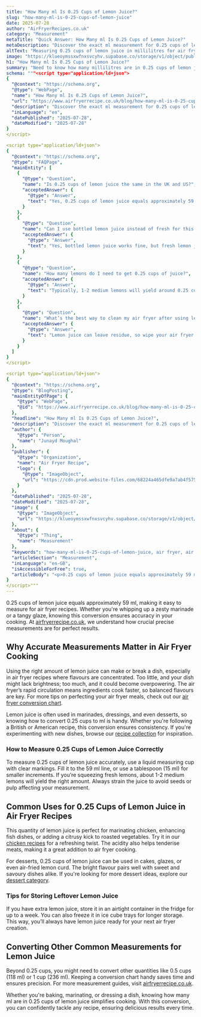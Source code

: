 ```yaml
---
title: "How Many ml Is 0.25 Cups of Lemon Juice?"
slug: "how-many-ml-is-0-25-cups-of-lemon-juice"
date: 2025-07-28
author: "AirFryerRecipes.co.uk"
category: "Measurement"
metaTitle: "Quick Answer: How Many ml Is 0.25 Cups of Lemon Juice?"
metaDescription: "Discover the exact ml measurement for 0.25 cups of lemon juice with our easy conversion guide—perfect for air fryer recipes!"
altText: "Measuring 0.25 cups of lemon juice in millilitres for air fryer recipes"
image: "https://klueoymssxwfnxsvcyhv.supabase.co/storage/v1/object/public/images/how-many-ml-is-0-25-cups-of-lemon-juice-9641f9cb.webp"
h1: "How Many ml Is 0.25 Cups of Lemon Juice?"
summary: "Need to know how many millilitres are in 0.25 cups of lemon juice? Whether you're baking or cooking in your air fryer, precise measurements matter. Here’s the simple conversion you need for perfect results every time."
schema: """<script type="application/ld+json">
{
  "@context": "https://schema.org",
  "@type": "WebPage",
  "name": "How Many ml Is 0.25 Cups of Lemon Juice?",
  "url": "https://www.airfryerrecipe.co.uk/blog/how-many-ml-is-0-25-cups-of-lemon-juice",
  "description": "Discover the exact ml measurement for 0.25 cups of lemon juice with our easy conversion guide—perfect for air fryer recipes!",
  "inLanguage": "en",
  "datePublished": "2025-07-28",
  "dateModified": "2025-07-28"
}
</script>

<script type="application/ld+json">
{
  "@context": "https://schema.org",
  "@type": "FAQPage",
  "mainEntity": [
    {
      "@type": "Question",
      "name": "Is 0.25 cups of lemon juice the same in the UK and US?",
      "acceptedAnswer": {
        "@type": "Answer",
        "text": "Yes, 0.25 cups of lemon juice equals approximately 59 ml in both UK and US measurements. However, cup sizes can vary slightly in other countries, so it’s always best to use a standard measuring cup for accuracy."
      }
    },
    {
      "@type": "Question",
      "name": "Can I use bottled lemon juice instead of fresh for this measurement?",
      "acceptedAnswer": {
        "@type": "Answer",
        "text": "Yes, bottled lemon juice works fine, but fresh lemon juice often has a brighter flavour. If using bottled, check for additives and adjust the quantity if needed, as some brands may be more concentrated."
      }
    },
    {
      "@type": "Question",
      "name": "How many lemons do I need to get 0.25 cups of juice?",
      "acceptedAnswer": {
        "@type": "Answer",
        "text": "Typically, 1-2 medium lemons will yield around 0.25 cups (59 ml) of juice, depending on their size and juiciness. Roll the lemons before squeezing to maximise the juice output."
      }
    },
    {
      "@type": "Question",
      "name": "What’s the best way to clean my air fryer after using lemon juice?",
      "acceptedAnswer": {
        "@type": "Answer",
        "text": "Lemon juice can leave residue, so wipe your air fryer basket with a damp cloth and mild detergent. For stubborn stains, check out our <a href=https://www.airfryerrecipe.co.uk/air-fryer-cleaner>air fryer cleaner guide</a> for deep-cleaning tips."
      }
    }
  ]
}
</script>

<script type="application/ld+json">
{
  "@context": "https://schema.org",
  "@type": "BlogPosting",
  "mainEntityOfPage": {
    "@type": "WebPage",
    "@id": "https://www.airfryerrecipe.co.uk/blog/how-many-ml-is-0-25-cups-of-lemon-juice"
  },
  "headline": "How Many ml Is 0.25 Cups of Lemon Juice?",
  "description": "Discover the exact ml measurement for 0.25 cups of lemon juice with our easy conversion guide—perfect for air fryer recipes!",
  "author": {
    "@type": "Person",
    "name": "Junayd Moughal"
  },
  "publisher": {
    "@type": "Organization",
    "name": "Air Fryer Recipe",
    "logo": {
      "@type": "ImageObject",
      "url": "https://cdn.prod.website-files.com/68224a465dfe9a7ab4f57570/6844191451a8b2f1e37e63cc_Untitled%20design%20-%202025-06-05T205644.948%20(1).png"
    }
  },
  "datePublished": "2025-07-28",
  "dateModified": "2025-07-28",
  "image": {
    "@type": "ImageObject",
    "url": "https://klueoymssxwfnxsvcyhv.supabase.co/storage/v1/object/public/images/how-many-ml-is-0-25-cups-of-lemon-juice-9641f9cb.webp"
  },
  "about": {
    "@type": "Thing",
    "name": "Measurement"
  },
  "keywords": "how-many-ml-is-0-25-cups-of-lemon-juice, air fryer, air fryer recipes, Measurement",
  "articleSection": "Measurement",
  "inLanguage": "en-GB",
  "isAccessibleForFree": true,
  "articleBody": "<p>0.25 cups of lemon juice equals approximately 59 ml, making it easy to measure for air fryer recipes. Whether you're whipping up a zesty marinade or a tangy glaze, knowing this conversion ensures accuracy in your cooking. At <a href=https://www.airfryerrecipe.co.uk/>airfryerrecipe.co.uk</a>, we understand how crucial precise measurements are for perfect results.</p>  \n\n<h2>Why Accurate Measurements Matter in Air Fryer Cooking</h2>  \n<p>Using the right amount of lemon juice can make or break a dish, especially in air fryer recipes where flavours are concentrated. Too little, and your dish might lack brightness; too much, and it could become overpowering. The air fryer’s rapid circulation means ingredients cook faster, so balanced flavours are key. For more tips on perfecting your air fryer meals, check out our <a href=https://www.airfryerrecipe.co.uk/air-fryer-conversion-chart>air fryer conversion chart</a>.</p>  \n\n<p>Lemon juice is often used in marinades, dressings, and even desserts, so knowing how to convert 0.25 cups to ml is handy. Whether you're following a British or American recipe, this conversion ensures consistency. If you're experimenting with new dishes, browse our <a href=https://www.airfryerrecipe.co.uk/recipes>recipe collection</a> for inspiration.</p>  \n\n<h3>How to Measure 0.25 Cups of Lemon Juice Correctly</h3>  \n<p>To measure 0.25 cups of lemon juice accurately, use a liquid measuring cup with clear markings. Fill it to the 59 ml line, or use a tablespoon (15 ml) for smaller increments. If you’re squeezing fresh lemons, about 1-2 medium lemons will yield the right amount. Always strain the juice to avoid seeds or pulp affecting your measurement.</p>  \n\n<h2>Common Uses for 0.25 Cups of Lemon Juice in Air Fryer Recipes</h2>  \n<p>This quantity of lemon juice is perfect for marinating chicken, enhancing fish dishes, or adding a citrusy kick to roasted vegetables. Try it in our <a href=https://www.airfryerrecipe.co.uk/recipe-category/chicken>chicken recipes</a> for a refreshing twist. The acidity also helps tenderise meats, making it a great addition to air fryer cooking.</p>  \n\n<p>For desserts, 0.25 cups of lemon juice can be used in cakes, glazes, or even air-fried lemon curd. The bright flavour pairs well with sweet and savoury dishes alike. If you're looking for more dessert ideas, explore our <a href=https://www.airfryerrecipe.co.uk/recipe-category/dessert>dessert category</a>.</p>  \n\n<h3>Tips for Storing Leftover Lemon Juice</h3>  \n<p>If you have extra lemon juice, store it in an airtight container in the fridge for up to a week. You can also freeze it in ice cube trays for longer storage. This way, you’ll always have lemon juice ready for your next air fryer creation.</p>  \n\n<h2>Converting Other Common Measurements for Lemon Juice</h2>  \n<p>Beyond 0.25 cups, you might need to convert other quantities like 0.5 cups (118 ml) or 1 cup (236 ml). Keeping a conversion chart handy saves time and ensures precision. For more measurement guides, visit <a href=https://www.airfryerrecipe.co.uk/>airfryerrecipe.co.uk</a>.</p>  \n\n<p>Whether you're baking, marinating, or dressing a dish, knowing how many ml are in 0.25 cups of lemon juice simplifies cooking. With this conversion, you can confidently tackle any recipe, ensuring delicious results every time.</p>"
}
</script>"""
---
```


<p>0.25 cups of lemon juice equals approximately 59 ml, making it easy to measure for air fryer recipes. Whether you're whipping up a zesty marinade or a tangy glaze, knowing this conversion ensures accuracy in your cooking. At <a href=https://www.airfryerrecipe.co.uk/>airfryerrecipe.co.uk</a>, we understand how crucial precise measurements are for perfect results.</p>  

<h2>Why Accurate Measurements Matter in Air Fryer Cooking</h2>  
<p>Using the right amount of lemon juice can make or break a dish, especially in air fryer recipes where flavours are concentrated. Too little, and your dish might lack brightness; too much, and it could become overpowering. The air fryer’s rapid circulation means ingredients cook faster, so balanced flavours are key. For more tips on perfecting your air fryer meals, check out our <a href=https://www.airfryerrecipe.co.uk/air-fryer-conversion-chart>air fryer conversion chart</a>.</p>  

<p>Lemon juice is often used in marinades, dressings, and even desserts, so knowing how to convert 0.25 cups to ml is handy. Whether you're following a British or American recipe, this conversion ensures consistency. If you're experimenting with new dishes, browse our <a href=https://www.airfryerrecipe.co.uk/recipes>recipe collection</a> for inspiration.</p>  

<h3>How to Measure 0.25 Cups of Lemon Juice Correctly</h3>  
<p>To measure 0.25 cups of lemon juice accurately, use a liquid measuring cup with clear markings. Fill it to the 59 ml line, or use a tablespoon (15 ml) for smaller increments. If you’re squeezing fresh lemons, about 1-2 medium lemons will yield the right amount. Always strain the juice to avoid seeds or pulp affecting your measurement.</p>  

<h2>Common Uses for 0.25 Cups of Lemon Juice in Air Fryer Recipes</h2>  
<p>This quantity of lemon juice is perfect for marinating chicken, enhancing fish dishes, or adding a citrusy kick to roasted vegetables. Try it in our <a href=https://www.airfryerrecipe.co.uk/recipe-category/chicken>chicken recipes</a> for a refreshing twist. The acidity also helps tenderise meats, making it a great addition to air fryer cooking.</p>  

<p>For desserts, 0.25 cups of lemon juice can be used in cakes, glazes, or even air-fried lemon curd. The bright flavour pairs well with sweet and savoury dishes alike. If you're looking for more dessert ideas, explore our <a href=https://www.airfryerrecipe.co.uk/recipe-category/dessert>dessert category</a>.</p>  

<h3>Tips for Storing Leftover Lemon Juice</h3>  
<p>If you have extra lemon juice, store it in an airtight container in the fridge for up to a week. You can also freeze it in ice cube trays for longer storage. This way, you’ll always have lemon juice ready for your next air fryer creation.</p>  

<h2>Converting Other Common Measurements for Lemon Juice</h2>  
<p>Beyond 0.25 cups, you might need to convert other quantities like 0.5 cups (118 ml) or 1 cup (236 ml). Keeping a conversion chart handy saves time and ensures precision. For more measurement guides, visit <a href=https://www.airfryerrecipe.co.uk/>airfryerrecipe.co.uk</a>.</p>  

<p>Whether you're baking, marinating, or dressing a dish, knowing how many ml are in 0.25 cups of lemon juice simplifies cooking. With this conversion, you can confidently tackle any recipe, ensuring delicious results every time.</p>